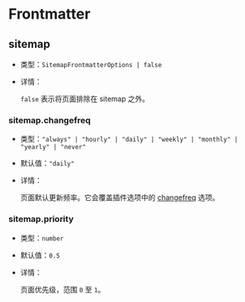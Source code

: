 # Frontmatter

## sitemap

- 类型：`SitemapFrontmatterOptions | false`

- 详情：

  `false` 表示将页面排除在 sitemap 之外。

### sitemap.changefreq

- 类型：`"always" | "hourly" | "daily" | "weekly" | "monthly" | "yearly" | "never"`
- 默认值：`"daily"`
- 详情：

  页面默认更新频率。它会覆盖插件选项中的 [changefreq](./config.md#changefreq) 选项。

### sitemap.priority

- 类型：`number`
- 默认值：`0.5`
- 详情：

  页面优先级，范围 `0` 至 `1`。
